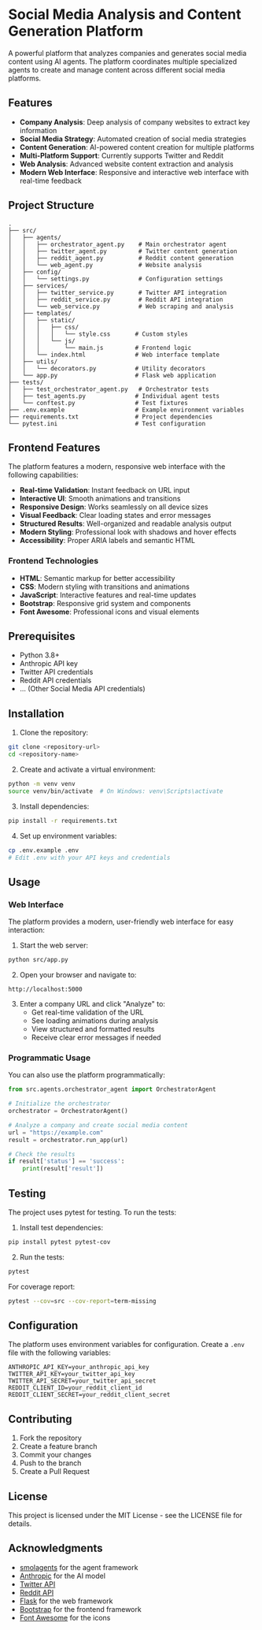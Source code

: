 # Social Media Analysis and Content Generation Platform

A powerful platform that analyzes companies and generates social media content using AI agents. The platform coordinates multiple specialized agents to create and manage content across different social media platforms.

## Features

- **Company Analysis**: Deep analysis of company websites to extract key information
- **Social Media Strategy**: Automated creation of social media strategies
- **Content Generation**: AI-powered content creation for multiple platforms
- **Multi-Platform Support**: Currently supports Twitter and Reddit
- **Web Analysis**: Advanced website content extraction and analysis
- **Modern Web Interface**: Responsive and interactive web interface with real-time feedback

## Project Structure

```
.
├── src/
│   ├── agents/
│   │   ├── orchestrator_agent.py    # Main orchestrator agent
│   │   ├── twitter_agent.py         # Twitter content generation
│   │   ├── reddit_agent.py          # Reddit content generation
│   │   └── web_agent.py             # Website analysis
│   ├── config/
│   │   └── settings.py              # Configuration settings
│   ├── services/
│   │   ├── twitter_service.py       # Twitter API integration
│   │   ├── reddit_service.py        # Reddit API integration
│   │   └── web_service.py           # Web scraping and analysis
│   ├── templates/
│   │   ├── static/
│   │   │   ├── css/
│   │   │   │   └── style.css       # Custom styles
│   │   │   └── js/
│   │   │       └── main.js         # Frontend logic
│   │   └── index.html              # Web interface template
│   ├── utils/
│   │   └── decorators.py           # Utility decorators
│   └── app.py                      # Flask web application
├── tests/
│   ├── test_orchestrator_agent.py   # Orchestrator tests
│   ├── test_agents.py              # Individual agent tests
│   └── conftest.py                 # Test fixtures
├── .env.example                    # Example environment variables
├── requirements.txt                # Project dependencies
└── pytest.ini                      # Test configuration
```

## Frontend Features

The platform features a modern, responsive web interface with the following capabilities:

- **Real-time Validation**: Instant feedback on URL input
- **Interactive UI**: Smooth animations and transitions
- **Responsive Design**: Works seamlessly on all device sizes
- **Visual Feedback**: Clear loading states and error messages
- **Structured Results**: Well-organized and readable analysis output
- **Modern Styling**: Professional look with shadows and hover effects
- **Accessibility**: Proper ARIA labels and semantic HTML

### Frontend Technologies

- **HTML**: Semantic markup for better accessibility
- **CSS**: Modern styling with transitions and animations
- **JavaScript**: Interactive features and real-time updates
- **Bootstrap**: Responsive grid system and components
- **Font Awesome**: Professional icons and visual elements

## Prerequisites

- Python 3.8+
- Anthropic API key
- Twitter API credentials
- Reddit API credentials
- ... (Other Social Media API credentials)

## Installation

1. Clone the repository:
```bash
git clone <repository-url>
cd <repository-name>
```

2. Create and activate a virtual environment:
```bash
python -m venv venv
source venv/bin/activate  # On Windows: venv\Scripts\activate
```

3. Install dependencies:
```bash
pip install -r requirements.txt
```

4. Set up environment variables:
```bash
cp .env.example .env
# Edit .env with your API keys and credentials
```

## Usage

### Web Interface

The platform provides a modern, user-friendly web interface for easy interaction:

1. Start the web server:
```bash
python src/app.py
```

2. Open your browser and navigate to:
```
http://localhost:5000
```

3. Enter a company URL and click "Analyze" to:
   - Get real-time validation of the URL
   - See loading animations during analysis
   - View structured and formatted results
   - Receive clear error messages if needed

### Programmatic Usage

You can also use the platform programmatically:

```python
from src.agents.orchestrator_agent import OrchestratorAgent

# Initialize the orchestrator
orchestrator = OrchestratorAgent()

# Analyze a company and create social media content
url = "https://example.com"
result = orchestrator.run_app(url)

# Check the results
if result['status'] == 'success':
    print(result['result'])
```

## Testing

The project uses pytest for testing. To run the tests:

1. Install test dependencies:
```bash
pip install pytest pytest-cov
```

2. Run the tests:
```bash
pytest
```

For coverage report:
```bash
pytest --cov=src --cov-report=term-missing
```

## Configuration

The platform uses environment variables for configuration. Create a `.env` file with the following variables:

```env
ANTHROPIC_API_KEY=your_anthropic_api_key
TWITTER_API_KEY=your_twitter_api_key
TWITTER_API_SECRET=your_twitter_api_secret
REDDIT_CLIENT_ID=your_reddit_client_id
REDDIT_CLIENT_SECRET=your_reddit_client_secret
```

## Contributing

1. Fork the repository
2. Create a feature branch
3. Commit your changes
4. Push to the branch
5. Create a Pull Request

## License

This project is licensed under the MIT License - see the LICENSE file for details.

## Acknowledgments

- [smolagents](https://github.com/smol-ai/smolagents) for the agent framework
- [Anthropic](https://www.anthropic.com/) for the AI model
- [Twitter API](https://developer.twitter.com/)
- [Reddit API](https://www.reddit.com/dev/api/)
- [Flask](https://flask.palletsprojects.com/) for the web framework
- [Bootstrap](https://getbootstrap.com/) for the frontend framework
- [Font Awesome](https://fontawesome.com/) for the icons 